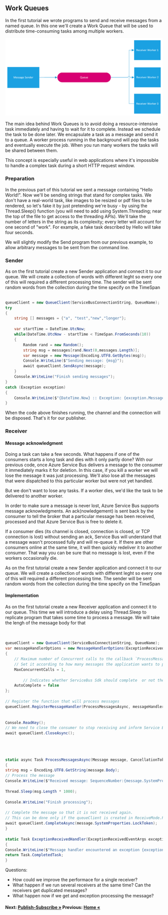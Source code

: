 ## Work Queues

In the first tutorial we wrote programs to send and receive messages from a named queue. In this one we'll create a Work Queue that will be used to distribute time-consuming tasks among multiple workers.

![WorkQueues](workingqueues.png)

The main idea behind Work Queues is to avoid doing a resource-intensive task immediately and having to wait for it to complete. Instead we schedule the task to be done later. We encapsulate a task as a message and send it to a queue. A worker process running in the background will pop the tasks and eventually execute the job. When you run many workers the tasks will be shared between them.

This concept is especially useful in web applications where it's impossible to handle a complex task during a short HTTP request window.

### Preparation

In the previous part of this tutorial we sent a message containing "Hello World!". Now we'll be sending strings that stand for complex tasks. We don't have a real-world task, like images to be resized or pdf files to be rendered, so let's fake it by just pretending we're busy - by using the Thread.Sleep() function (you will need to add using System.Threading; near the top of the file to get access to the threading APIs). We'll take the number of letters in the string as its complexity; every letter will account for one second of "work". For example, a fake task described by Hello will take four seconds.

We will slightly modify the Send program from our previous example, to allow arbitrary messages to be sent from the command line. 

### Sender

As on the first tutorial create a new Sender application and connect it to our queue.
We will create a collection of words with different leght so every one of this will required a different processing time.
The sender will be sent random words from the collection during the time specify on the TimeSpan


```cs

queueClient = new QueueClient(ServiceBusConnectionString, QueueName);        
try
{
    string [] messages = {"a", "test","new","longer"};

    var startTime = DateTime.UtcNow;
    while(DateTime.UtcNow - startTime < TimeSpan.FromSeconds(10))
    {
        Random rand = new Random();                  
        string msg = messages[rand.Next(0,messages.Length)];  
        var message = new Message(Encoding.UTF8.GetBytes(msg));
        Console.WriteLine($"Sending message: {msg}");
        await queueClient.SendAsync(message);
    } 
    Console.WriteLine("Finish sending messages");               
}
catch (Exception exception)
{
    Console.WriteLine($"{DateTime.Now} :: Exception: {exception.Message}");
}   

```

When the code above finishes running, the channel and the connection will be disposed. That's it for our publisher.


### Receiver

#### Message acknowledgment

Doing a task can take a few seconds. What happens if one of the consumers starts a long task and dies with it only partly done? With our previous code, once Azure Service Bus delivers a message to the consumer it immediately marks it for deletion. In this case, if you kill a worker we will lose the message it was just processing. We'll also lose all the messages that were dispatched to this particular worker but were not yet handled.

But we don't want to lose any tasks. If a worker dies, we'd like the task to be delivered to another worker.

In order to make sure a message is never lost, Azure Service Bus supports message acknowledgments. An ack(nowledgement) is sent back by the consumer to tell the broker that a particular message has been received, processed and that Azure Service Bus is free to delete it.

If a consumer dies (its channel is closed, connection is closed, or TCP connection is lost) without sending an ack, Service Bus will understand that a message wasn't processed fully and will re-queue it. If there are other consumers online at the same time, it will then quickly redeliver it to another consumer. That way you can be sure that no message is lost, even if the workers occasionally die.

As on the first tutorial create a new Sender application and connect it to our queue.
We will create a collection of words with different leght so every one of this will required a different processing time.
The sender will be sent random words from the collection during the time specify on the TimeSpan

#### Implementation

As on the first tutorial create a new Receiver application and connect it to our queue.
This time we will introduce a delay using Thread.Sleep to replicate program that takes some time to process a message. We will take the lengh of the message body for that

```cs

       
queueClient = new QueueClient(ServiceBusConnectionString, QueueName);  
var messageHandlerOptions = new MessageHandlerOptions(ExceptionReceivedHandler)
{
    // Maximum number of Concurrent calls to the callback `ProcessMessagesAsync`, set to 1 for simplicity.
    // Set it according to how many messages the application wants to process in parallel.
    MaxConcurrentCalls = 1,

        // Indicates whether ServiceBus Sdk should complete  or not the message when message is received.  
    AutoComplete = false
};

// Register the function that will process messages
queueClient.RegisterMessageHandler(ProcessMessagesAsync, messageHandlerOptions);


Console.ReadKey();
// We need to close the consumer to stop receiving and inform Service Bus broker
await queueClient.CloseAsync();




static async Task ProcessMessagesAsync(Message message, CancellationToken token)
{
string msg = Encoding.UTF8.GetString(message.Body);
// Process the message
Console.WriteLine($"Received message: SequenceNumber:{message.SystemProperties.SequenceNumber} Body:{msg}");

Thread.Sleep(msg.Length * 1000);

Console.WriteLine("Finish processing");

// Complete the message so that it is not received again.
// This can be done only if the queueClient is created in ReceiveMode.PeekLock mode (which is default).
await queueClient.CompleteAsync(message.SystemProperties.LockToken);       
}

static Task ExceptionReceivedHandler(ExceptionReceivedEventArgs exceptionReceivedEventArgs)
{
Console.WriteLine($"Message handler encountered an exception {exceptionReceivedEventArgs.Exception}.");            
return Task.CompletedTask;
}
```

Questions:

- How could we improve the performace for a single receiver?
- What happen if we run several receivers at the same time? Can the receivers get duplicated messages?
- What happen now if we get and exception processing the message?

#### Next: [Publish-Subscribe  &raquo;](./PublishSubscribe.md) Previous: [Home &laquo;](./HelloWorld.md)
